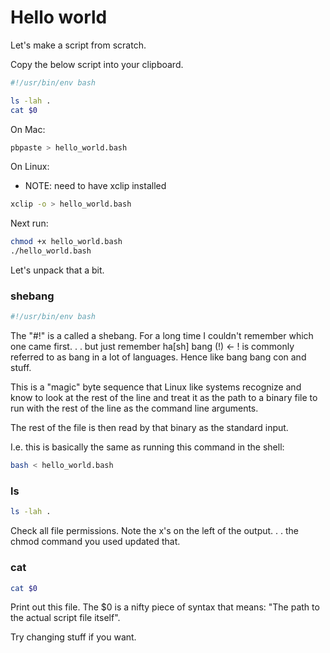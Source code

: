 # Hello world

Let's make a script from scratch.

Copy the below script into your clipboard.

```bash
#!/usr/bin/env bash

ls -lah .
cat $0
```

On Mac:

```bash
pbpaste > hello_world.bash
```

On Linux:

 - NOTE: need to have xclip installed

```bash
xclip -o > hello_world.bash
```

Next run:

```bash
chmod +x hello_world.bash
./hello_world.bash
```

Let's unpack that a bit.

### shebang

```bash
#!/usr/bin/env bash
```

The "#!" is a called a shebang. For a long time I couldn't remember which one came first. . . but just remember
ha[sh] bang (!) <- ! is commonly referred to as bang in a lot of languages. Hence like bang bang con and stuff.

This is a "magic" byte sequence that Linux like systems recognize and
know to look at the rest of the line and treat it as the path to a
binary file to run with the rest of the line as the command line
arguments.

The rest of the file is then read by that binary as the standard
input.

I.e. this is basically the same as running this command in the shell:

```bash
bash < hello_world.bash
```

### ls

```bash
ls -lah .
```

Check all file permissions. Note the x's on the left of the output. . . the chmod command you used updated that.

### cat

```bash
cat $0
```

Print out this file. The $0 is a nifty piece of syntax that means: "The path to the actual script file itself".

Try changing stuff if you want.
